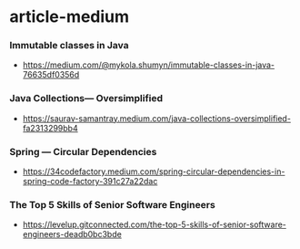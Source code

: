 # article-medium

### Immutable classes in Java
- https://medium.com/@mykola.shumyn/immutable-classes-in-java-76635df0356d

### Java Collections— Oversimplified
- https://saurav-samantray.medium.com/java-collections-oversimplified-fa2313299bb4

### Spring — Circular Dependencies
- https://34codefactory.medium.com/spring-circular-dependencies-in-spring-code-factory-391c27a22dac

### The Top 5 Skills of Senior Software Engineers
- https://levelup.gitconnected.com/the-top-5-skills-of-senior-software-engineers-deadb0bc3bde

